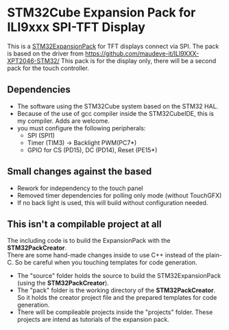# STM32Cube Expansion Pack for ILI9xxx SPI-TFT Display
This is a [STM32ExpansionPack](https://wiki.st.com/stm32mcu/wiki/Introduction_to_STM32Cube_Expansion_Packages) for TFT displays connect via SPI.
The pack is based on the driver from https://github.com/maudeve-it/ILI9XXX-XPT2046-STM32/
This pack is for the display only, there will be a second pack for the touch controller.

## Dependencies
+ The software using the STM32Cube system based on the STM32 HAL.
+ Because of the use of gcc compiler inside the STM32CubeIDE, this is my compiler. Adds are welcome.
+ you must configure the following peripherals:
	+ SPI (SPI1)
	+ Timer (TIM3) -> Backlight PWM(PC7*)
	+ GPIO for CS (PD15), DC (PD14),  Reset (PE15*)
	
## Small changes against the based
+ Rework for independency to the touch panel
+ Removed timer dependencies for polling only mode (without TouchGFX)
+ If no back light is used, this will build without configuration needed.

## This isn't a compilable project at all
The including code is to build the ExpansionPack with the **STM32PackCreator**.  
There are some hand-made changes inside to use C++ instead of the plain-C. 
So be careful when you touching templates for code generation.

+ The "source" folder holds the source to build the STM32ExpansionPack (using the **STM32PackCreator**).  
+ The "pack" folder is the working directory of the **STM32PackCreator**. So it holds the creator project file and the prepared templates for code generation.
+ There will be compileable projects inside the "projects" folder. These projects are intend as tutorials of the expansion pack.   